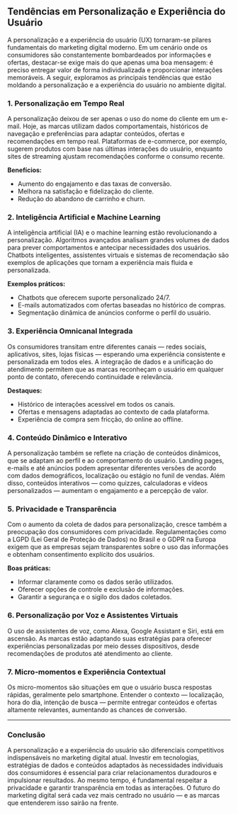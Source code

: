 
## Tendências em Personalização e Experiência do Usuário

A personalização e a experiência do usuário (UX) tornaram-se pilares fundamentais do marketing digital moderno. Em um cenário onde os consumidores são constantemente bombardeados por informações e ofertas, destacar-se exige mais do que apenas uma boa mensagem: é preciso entregar valor de forma individualizada e proporcionar interações memoráveis. A seguir, exploramos as principais tendências que estão moldando a personalização e a experiência do usuário no ambiente digital.

### 1. Personalização em Tempo Real

A personalização deixou de ser apenas o uso do nome do cliente em um e-mail. Hoje, as marcas utilizam dados comportamentais, históricos de navegação e preferências para adaptar conteúdos, ofertas e recomendações em tempo real. Plataformas de e-commerce, por exemplo, sugerem produtos com base nas últimas interações do usuário, enquanto sites de streaming ajustam recomendações conforme o consumo recente.

**Benefícios:**
- Aumento do engajamento e das taxas de conversão.
- Melhora na satisfação e fidelização do cliente.
- Redução do abandono de carrinho e churn.

### 2. Inteligência Artificial e Machine Learning

A inteligência artificial (IA) e o machine learning estão revolucionando a personalização. Algoritmos avançados analisam grandes volumes de dados para prever comportamentos e antecipar necessidades dos usuários. Chatbots inteligentes, assistentes virtuais e sistemas de recomendação são exemplos de aplicações que tornam a experiência mais fluida e personalizada.

**Exemplos práticos:**
- Chatbots que oferecem suporte personalizado 24/7.
- E-mails automatizados com ofertas baseadas no histórico de compras.
- Segmentação dinâmica de anúncios conforme o perfil do usuário.

### 3. Experiência Omnicanal Integrada

Os consumidores transitam entre diferentes canais — redes sociais, aplicativos, sites, lojas físicas — esperando uma experiência consistente e personalizada em todos eles. A integração de dados e a unificação do atendimento permitem que as marcas reconheçam o usuário em qualquer ponto de contato, oferecendo continuidade e relevância.

**Destaques:**
- Histórico de interações acessível em todos os canais.
- Ofertas e mensagens adaptadas ao contexto de cada plataforma.
- Experiência de compra sem fricção, do online ao offline.

### 4. Conteúdo Dinâmico e Interativo

A personalização também se reflete na criação de conteúdos dinâmicos, que se adaptam ao perfil e ao comportamento do usuário. Landing pages, e-mails e até anúncios podem apresentar diferentes versões de acordo com dados demográficos, localização ou estágio no funil de vendas. Além disso, conteúdos interativos — como quizzes, calculadoras e vídeos personalizados — aumentam o engajamento e a percepção de valor.

### 5. Privacidade e Transparência

Com o aumento da coleta de dados para personalização, cresce também a preocupação dos consumidores com privacidade. Regulamentações como a LGPD (Lei Geral de Proteção de Dados) no Brasil e o GDPR na Europa exigem que as empresas sejam transparentes sobre o uso das informações e obtenham consentimento explícito dos usuários.

**Boas práticas:**
- Informar claramente como os dados serão utilizados.
- Oferecer opções de controle e exclusão de informações.
- Garantir a segurança e o sigilo dos dados coletados.

### 6. Personalização por Voz e Assistentes Virtuais

O uso de assistentes de voz, como Alexa, Google Assistant e Siri, está em ascensão. As marcas estão adaptando suas estratégias para oferecer experiências personalizadas por meio desses dispositivos, desde recomendações de produtos até atendimento ao cliente.

### 7. Micro-momentos e Experiência Contextual

Os micro-momentos são situações em que o usuário busca respostas rápidas, geralmente pelo smartphone. Entender o contexto — localização, hora do dia, intenção de busca — permite entregar conteúdos e ofertas altamente relevantes, aumentando as chances de conversão.

---

### Conclusão

A personalização e a experiência do usuário são diferenciais competitivos indispensáveis no marketing digital atual. Investir em tecnologias, estratégias de dados e conteúdos adaptados às necessidades individuais dos consumidores é essencial para criar relacionamentos duradouros e impulsionar resultados. Ao mesmo tempo, é fundamental respeitar a privacidade e garantir transparência em todas as interações. O futuro do marketing digital será cada vez mais centrado no usuário — e as marcas que entenderem isso sairão na frente.
```
